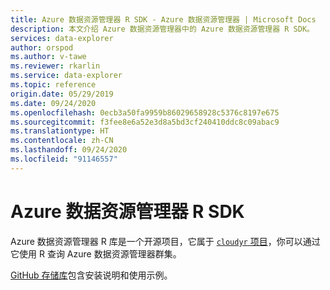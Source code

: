 ```yaml
---
title: Azure 数据资源管理器 R SDK - Azure 数据资源管理器 | Microsoft Docs
description: 本文介绍 Azure 数据资源管理器中的 Azure 数据资源管理器 R SDK。
services: data-explorer
author: orspod
ms.author: v-tawe
ms.reviewer: rkarlin
ms.service: data-explorer
ms.topic: reference
origin.date: 05/29/2019
ms.date: 09/24/2020
ms.openlocfilehash: 0ecb3a50fa9959b86029658928c5376c8197e675
ms.sourcegitcommit: f3fee8e6a52e3d8a5bd3cf240410ddc8c09abac9
ms.translationtype: HT
ms.contentlocale: zh-CN
ms.lasthandoff: 09/24/2020
ms.locfileid: "91146557"
---
```

# <a name="azure-data-explorer-r-sdk"></a>Azure 数据资源管理器 R SDK

Azure 数据资源管理器 R 库是一个开源项目，它属于 [`cloudyr` 项目](https://github.com/cloudyr)，你可以通过它使用 R 查询 Azure 数据资源管理器群集。

[GitHub 存储库](https://github.com/cloudyr/AzureKusto)包含安装说明和使用示例。
